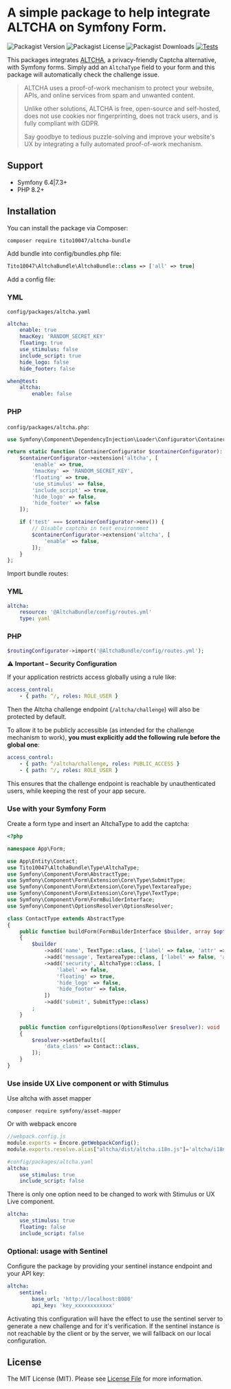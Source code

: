 A simple package to help integrate ALTCHA on Symfony Form.
======================

![Packagist Version](https://img.shields.io/packagist/v/tito10047/altcha-bundle)
![Packagist License](https://img.shields.io/packagist/l/tito10047/altcha-bundle)
![Packagist Downloads](https://img.shields.io/packagist/dt/tito10047/altcha-bundle)
[![Tests](https://github.com/Tito10047/altcha-bundle/actions/workflows/tests.yml/badge.svg)](https://github.com/Tito10047/altcha-bundle/actions/workflows/tests.yml)

This packages integrates [ALTCHA](https://altcha.org/), a privacy-friendly Captcha alternative, with Symfony forms.
Simply add an `AltchaType` field to your form and this package will automatically check the challenge issue. 

> ALTCHA uses a proof-of-work mechanism to protect your website, APIs, and online services from spam and unwanted content.
> 
>Unlike other solutions, ALTCHA is free, open-source and self-hosted, does not use cookies nor fingerprinting, does not track users, and is fully compliant with GDPR.
>
> Say goodbye to tedious puzzle-solving and improve your website's UX by integrating a fully automated proof-of-work mechanism.

## Support

- Symfony 6.4|7.3+
- PHP 8.2+

## Installation

You can install the package via Composer:

```bash
composer require tito10047/altcha-bundle
```

Add bundle into config/bundles.php file:

```php
Tito10047\AltchaBundle\AltchaBundle::class => ['all' => true]
```

Add a config file:

### YML

`config/packages/altcha.yaml`

```yml
altcha:
    enable: true
    hmacKey: 'RANDOM_SECRET_KEY'
    floating: true
    use_stimulus: false
    include_script: true
    hide_logo: false
    hide_footer: false

when@test:
    altcha:
        enable: false
```

### PHP

`config/packages/altcha.php`: 

```php
use Symfony\Component\DependencyInjection\Loader\Configurator\ContainerConfigurator;

return static function (ContainerConfigurator $containerConfigurator): void {
    $containerConfigurator->extension('altcha', [
        'enable' => true,
        'hmacKey' => 'RANDOM_SECRET_KEY',
        'floating' => true,
        'use_stimulus' => false,
        'include_script' => true,
        'hide_logo' => false,
        'hide_footer' => false
    ]);

    if ('test' === $containerConfigurator->env()) {
        // Disable captcha in test environment
        $containerConfigurator->extension('altcha', [
            'enable' => false,
        ]);
    }
};
```

Import bundle routes:

### YML

```yml
altcha:
    resource: '@AltchaBundle/config/routes.yml'
    type: yaml
```

### PHP

```php
$routingConfigurator->import('@AltchaBundle/config/routes.yml');
```

⚠️ **Important – Security Configuration**

If your application restricts access globally using a rule like:

```yaml
access_control:
    - { path: ^/, roles: ROLE_USER }
```

Then the Altcha challenge endpoint (`/altcha/challenge`) will also be protected by default.

To allow it to be publicly accessible (as intended for the challenge mechanism to work), **you must explicitly add the following rule before the global one**:

```yaml
access_control:
    - { path: ^/altcha/challenge, roles: PUBLIC_ACCESS }
    - { path: ^/, roles: ROLE_USER }
```

This ensures that the challenge endpoint is reachable by unauthenticated users, while keeping the rest of your app secure.

### Use with your Symfony Form

Create a form type and insert an AltchaType to add the captcha: 

```php
<?php

namespace App\Form;

use App\Entity\Contact;
use Tito10047\AltchaBundle\Type\AltchaType;
use Symfony\Component\Form\AbstractType;
use Symfony\Component\Form\Extension\Core\Type\SubmitType;
use Symfony\Component\Form\Extension\Core\Type\TextareaType;
use Symfony\Component\Form\Extension\Core\Type\TextType;
use Symfony\Component\Form\FormBuilderInterface;
use Symfony\Component\OptionsResolver\OptionsResolver;

class ContactType extends AbstractType
{
    public function buildForm(FormBuilderInterface $builder, array $options): void
    {
        $builder
            ->add('name', TextType::class, ['label' => false, 'attr' => ['placeholder' => 'name']])
            ->add('message', TextareaType::class, ['label' => false, 'attr' => ['placeholder' => 'message']])
            ->add('security', AltchaType::class, [
                'label' => false,
                'floating' => true,
                'hide_logo' => false,
                'hide_footer' => false,
            ])
            ->add('submit', SubmitType::class)
        ;
    }

    public function configureOptions(OptionsResolver $resolver): void
    {
        $resolver->setDefaults([
            'data_class' => Contact::class,
        ]);
    }
}
```

### Use inside UX Live component or with Stimulus

Use altcha with asset mapper

```composer require symfony/asset-mapper```

Or with webpack encore
```js
//webpack.config.js
module.exports = Encore.getWebpackConfig();
module.exports.resolve.alias["altcha/dist/altcha.i18n.js"]='altcha/i18n';
```
```yaml
#config/packages/altcha.yaml
altcha:
    use_stimulus: true
    include_script: false
```

There is only one option need to be changed to work with Stimulus or UX Live component.

```yml
altcha:
    use_stimulus: true
    floating: false
    include_script: false
```

### Optional: usage with Sentinel

Configure the package by providing your sentinel instance endpoint and your API key:

```yml
altcha:
    sentinel:
        base_url: 'http://localhost:8080'
        api_key: 'key_xxxxxxxxxxxx'
```

Activating this configuration will have the effect to use the sentinel server to generate a new challenge and for it's verification. 
If the sentinel instance is not reachable by the client or by the server, we will fallback on our local configuration.

## License

The MIT License (MIT). Please see [License File](LICENSE) for more information.